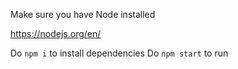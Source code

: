 Make sure you have Node installed 

https://nodejs.org/en/


Do `npm i` to install dependencies
Do `npm start` to run

